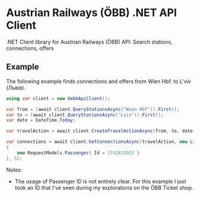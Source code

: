 # Austrian Railways (ÖBB) .NET API Client
.NET Client library for Austrian Railways (ÖBB) API: Search stations, connections, offers

## Example
The following example finds connections and offers from Wien Hbf. to L'viv (Львів).
```csharp
using var client = new OebbApiClient();

var from = (await client.QueryStationsAsync("Wien Hbf")).First();
var to = (await client.QueryStationsAsync("Lviv")).First();
var date = DateTime.Today;

var travelAction = await client.CreateTravelActionAsync(from, to, date);

var connections = await client.GetConnectionsAsync(travelAction, new List<RequestModels.Passenger>()
{
    new RequestModels.Passenger{ Id = 1742832923 }
}, 5);
```

Notes:
 - The usage of Passenger ID is not entirely clear. For this example I just took an ID that I've seen during my explorations on the ÖBB Ticket shop.
